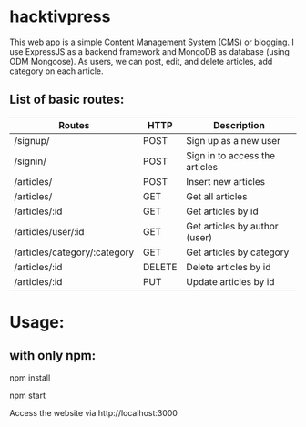 # hacktivpress

This web app is a simple Content Management System (CMS) or blogging. I use ExpressJS as a backend framework and MongoDB as database (using ODM Mongoose). As users, we can post, edit, and delete articles, add category on each article.


## List of basic routes:


| Routes | HTTP | Description |
| --------------- | ------------- | --------------------------- |
| /signup/ | POST | Sign up as a new user |
| /signin/ | POST | Sign in to access the articles |
| /articles/ | POST | Insert new articles |
| /articles/ | GET | Get all articles |
| /articles/:id | GET | Get articles by id |
| /articles/user/:id | GET | Get articles by author (user) |
| /articles/category/:category | GET | Get articles by category |
| /articles/:id | DELETE | Delete articles by id |
| /articles/:id | PUT | Update articles by id |

# Usage:

## with only npm:

npm install

npm start

Access the website via http://localhost:3000
